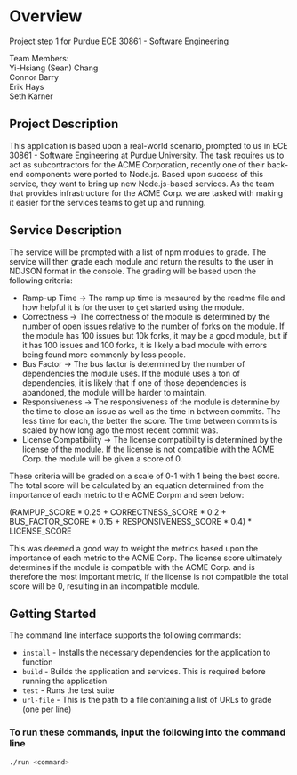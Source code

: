 # Overview

Project step 1 for Purdue ECE 30861 - Software Engineering

Team Members:\
Yi-Hsiang (Sean) Chang\
Connor Barry\
Erik Hays\
Seth Karner

## Project Description

This application is based upon a real-world scenario, prompted to us in ECE 30861 - Software Engineering at Purdue University. The task requires us to act as subcontractors for the ACME Corporation, recently one of their back-end components were ported to Node.js. Based upon success of this service, they want to bring up new Node.js-based services. As the team that provides infrastructure for the ACME Corp. we are tasked with making it easier for the services teams to get up and running.

## Service Description

The service will be prompted with a list of npm modules to grade. The service will then grade each module and return the results to the user in NDJSON format in the console. The grading will be based upon the following criteria:

- Ramp-up Time -> The ramp up time is mesaured by the readme file and how helpful it is for the user to get started using the module.
- Correctness -> The correctness of the module is determined by the number of open issues relative to the number of forks on the module. If the module has 100 issues but 10k forks, it may be a good module, but if it has 100 issues and 100 forks, it is likely a bad module with errors being found more commonly by less people.
- Bus Factor -> The bus factor is determined by the number of dependencies the module uses. If the module uses a ton of dependencies, it is likely that if one of those dependencies is abandoned, the module will be harder to maintain.
- Responsiveness -> The responsiveness of the module is determine by the time to close an issue as well as the time in between commits. The less time for each, the better the score. The time between commits is scaled by how long ago the most recent commit was.
- License Compatibility -> The license compatibility is determined by the license of the module. If the license is not compatible with the ACME Corp. the module will be given a score of 0.

These criteria will be graded on a scale of 0-1 with 1 being the best score. The total score will be calculated by an equation determined from the importance of each metric to the ACME Corpm and seen below:

(RAMPUP_SCORE \* 0.25 + CORRECTNESS_SCORE \* 0.2 + BUS_FACTOR_SCORE \* 0.15 + RESPONSIVENESS_SCORE \* 0.4) \* LICENSE_SCORE

This was deemed a good way to weight the metrics based upon the importance of each metric to the ACME Corp. The license score ultimately determines if the module is compatible with the ACME Corp. and is therefore the most important metric, if the license is not compatible the total score will be 0, resulting in an incompatible module.

## Getting Started

The command line interface supports the following commands:

- `install` - Installs the necessary dependencies for the application to function
- `build` - Builds the application and services. This is required before running the application
- `test` - Runs the test suite
- `url-file` - This is the path to a file containing a list of URLs to grade (one per line)

### To run these commands, input the following into the command line

```bash
./run <command>
```
